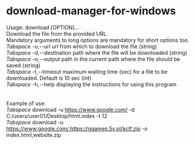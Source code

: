 # download-manager-for-windows

Usage: download [OPTION]... <br /> 
Download the file from the provided URL. <br /> 
Mandatory arguments to long options are mandatory for short options too. <br /> 
*Tabspace* -u,--url                    url from which to download the file (string) <br /> 
   *Tabspace* -d,--destination            path where the file will be downloaded (string) <br /> 
   *Tabspace* -o,--output                 path in the current path where the file should be saved (string) <br /> 
   *Tabspace* -t,--timeout                maximum waiting time (sec) for a file to be downloaded. Default is 10 sec (int) <br /> 
   *Tabspace* -h,--help                   displaying the instructions for using this program <br /> 
 <br />  <br /> 
Example of use: <br /> 
   *Tabspace* download -u https://www.google.com/ -d C:/users/user01/Desktop/html.index -t 12 <br /> 
   *Tabspace* download -u https://www.google.com/,https://ggames.5v.pl/kctf.zip -o index.html,website.zip <br /> 